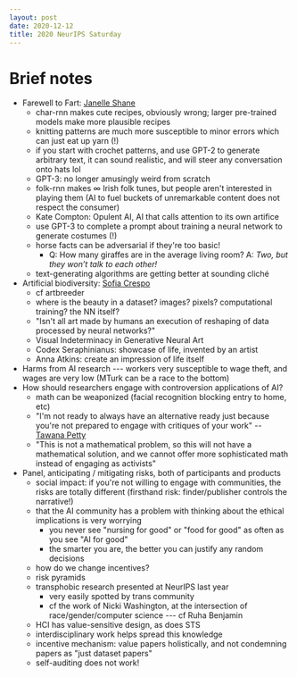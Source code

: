 ```yaml
---
layout: post
date: 2020-12-12
title: 2020 NeurIPS Saturday
---
```


# Brief notes

  * Farewell to Fart: [Janelle Shane](https://aiweirdness.com/)
    * char-rnn makes cute recipes, obviously wrong; larger pre-trained models make more plausible recipes
    * knitting patterns are much more susceptible to minor errors which can just eat up yarn (!)
    * if you start with crochet patterns, and use GPT-2 to generate arbitrary text, it can sound realistic, and will steer any conversation onto hats lol
    * GPT-3: no longer amusingly weird from scratch
    * folk-rnn makes ∞ Irish folk tunes, but people aren't interested in playing them (AI to fuel buckets of unremarkable content does not respect the consumer)
    * Kate Compton: Opulent AI, AI that calls attention to its own artifice
    * use GPT-3 to complete a prompt about training a neural network to generate costumes (!)
    * horse facts can be adversarial if they're too basic!
      * Q: How many giraffes are in the average living room? A: _Two, but they won’t talk to each other!_
    * text-generating algorithms are getting better at sounding cliché
  * Artificial biodiversity: [Sofia Crespo](https://sofiacrespo.com/)
    * cf artbreeder
    * where is the beauty in a dataset? images? pixels? computational training? the NN itself?
    * "Isn't all art made by humans an execution of reshaping of data processed by neural networks?"
    * Visual Indeterminacy in Generative Neural Art
    * Codex Seraphinianus: showcase of life, invented by an artist
    * Anna Atkins: create an impression of life itself
  * Harms from AI research --- workers very susceptible to wage theft, and wages are very low (MTurk can be a race to the bottom)
  * How should researchers engage with controversion applications of AI?
    * math can be weaponized (facial recognition blocking entry to home, etc)
    * "I'm not ready to always have an alternative ready just because you're not prepared to engage with critiques of your work" -- [Tawana Petty](https://twitter.com/Combsthepoet)
    * "This is not a mathematical problem, so this will not have a mathematical solution, and we cannot offer more sophisticated math instead of engaging as activists"
  * Panel, anticipating / mitigating risks, both of participants and products
    * social impact: if you're not willing to engage with communities, the risks are totally different (firsthand risk: finder/publisher controls the narrative!)
    * that the AI community has a problem with thinking about the ethical implications is very worrying
      * you never see "nursing for good" or "food for good" as often as you see "AI for good"
      * the smarter you are, the better you can justify any random decisions
    * how do we change incentives?
    * risk pyramids
    * transphobic research presented at NeurIPS last year
      * very easily spotted by trans community
      * cf the work of Nicki Washington, at the intersection of race/gender/computer science --- cf Ruha Benjamin
    * HCI has value-sensitive design, as does STS
    * interdisciplinary work helps spread this knowledge
    * incentive mechanism: value papers holistically, and not condemning papers as "just dataset papers"
    * self-auditing does not work!